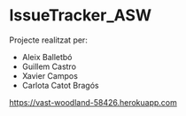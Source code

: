 # IssueTracker_ASW

Projecte realitzat per:

* Aleix Balletbó
* Guillem Castro
* Xavier Campos
* Carlota Catot Bragós

https://vast-woodland-58426.herokuapp.com
